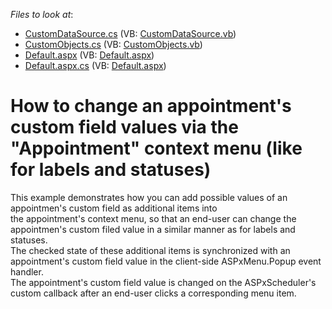 <!-- default file list -->
*Files to look at*:

* [CustomDataSource.cs](./CS/WebApplication1/CustomDataSource.cs) (VB: [CustomDataSource.vb](./VB/WebApplication1/CustomDataSource.vb))
* [CustomObjects.cs](./CS/WebApplication1/CustomObjects.cs) (VB: [CustomObjects.vb](./VB/WebApplication1/CustomObjects.vb))
* [Default.aspx](./CS/WebApplication1/Default.aspx) (VB: [Default.aspx](./VB/WebApplication1/Default.aspx))
* [Default.aspx.cs](./CS/WebApplication1/Default.aspx.cs) (VB: [Default.aspx](./VB/WebApplication1/Default.aspx))
<!-- default file list end -->
# How to change an appointment's custom field values via the "Appointment" context menu (like for labels and statuses)


<p>This example demonstrates how you can add possible values of an appointmen's custom field as additional items into the appointment's context menu, so that an end-user can change the appointmen's custom filed value in a similar manner as for labels and statuses.<br />The checked state of these additional items is synchronized with an appointment's custom field value in the client-side ASPxMenu.Popup event handler.<br />The appointment's custom field value is changed on the ASPxScheduler's custom callback after an end-user clicks a corresponding menu item. </p>

<br/>


